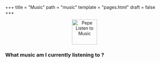 +++
title = "Music"
path = "music"
template = "pages.html"
draft = false
+++

<div align="center">

 <p align="center">
   
  <img src="https://sachinsenal0x64.github.io/picx-images-hosting/pepe-listening-to-music.283fpx8jor0g.gif" alt="Pepe Listen to Music" align="center" width="80" height="80"> 
  
</p>
</div>

### What music am I currently listening to ?
